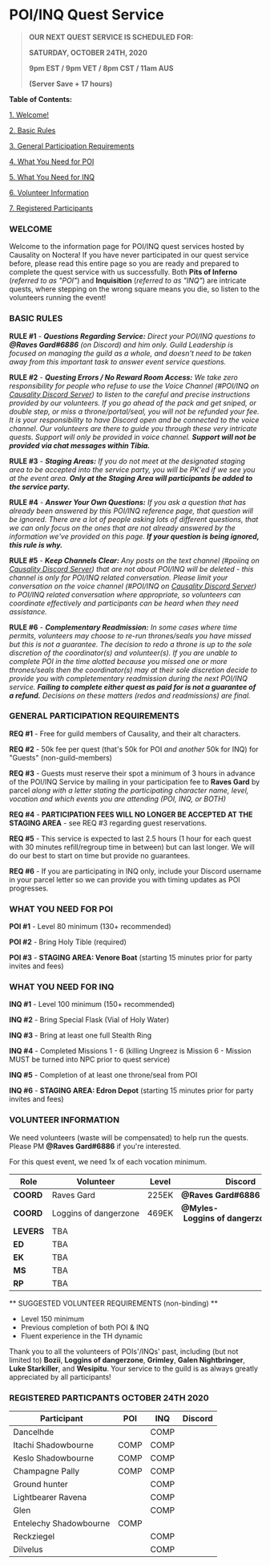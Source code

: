 # POI/INQ Quest Service

> **OUR NEXT QUEST SERVICE IS SCHEDULED FOR:**
>
> **SATURDAY, OCTOBER 24TH, 2020**
>
> **9pm EST / 9pm VET / 8pm CST / 11am AUS**
>
> **(Server Save + 17 hours)**

**Table of Contents:**

[1. Welcome!](#welcome)

[2. Basic Rules](#basic-rules)

[3. General Participation Requirements](#general-participation-requirements)

[4. What You Need for POI](#what-you-need-for-poi)

[5. What You Need for INQ](#what-you-need-for-inq)

[6. Volunteer Information](#volunteer-information)

[7. Registered Participants](#registered-participants-october-24th-2020)

### WELCOME

Welcome to the information page for POI/INQ quest services hosted by Causality on Noctera! If you have never participated in our quest service before, please read this entire page so you are ready and prepared to complete the quest service with us successfully. Both **Pits&nbsp;of&nbsp;Inferno** (_referred to as "POI"_) and **Inquisition** (_referred to as "INQ"_) are intricate quests, where stepping on the wrong square means you die, so listen to the volunteers running the event!

### BASIC RULES

**RULE #1** - _**Questions Regarding Service:** Direct your POI/INQ questions to **@Raves&nbsp;Gard#6886** (on Discord) and him only. Guild Leadership is focused on managing the guild as a whole, and doesn't need to be taken away from this important task to answer event service questions._

**RULE #2** - _**Questing Errors / No Reward Room Access:** We take zero responsibility for people who refuse to use the Voice Channel (#POI/INQ on [Causality&nbsp;Discord&nbsp;Server](https://discord.gg/zbUvG4k)) to listen to the careful and precise instructions provided by our volunteers. If you go ahead of the pack and get sniped, or double step, or miss a throne/portal/seal, you will not be refunded your fee. It is your responsibility to have Discord open and be connected to the voice channel. Our volunteers are there to guide you through these very intricate quests. Support will only be provided in voice channel. **Support will not be provided via chat messages within Tibia.**_

**RULE #3** - _**Staging Areas:** If you do not meet at the designated staging area to be accepted into the service party, you will be PK'ed if we see you at the event area. **Only at the Staging Area will participants be added to the service party.**_

**RULE #4** - _**Answer Your Own Questions:** If you ask a question that has already been answered by this POI/INQ reference page, that question will be ignored. There are a lot of people asking lots of different questions, that we can only focus on the ones that are not already answered by the information we've provided on this page. **If your question is being ignored, this rule is why.**_

**RULE #5** - _**Keep Channels Clear:** Any posts on the text channel (#poiinq on [Causality&nbsp;Discord&nbsp;Server](https://discord.gg/zbUvG4k)) that are not about POI/INQ will be deleted - this channel is only for POI/INQ related conversation. Please limit your conversation on the voice channel (#POI/INQ on [Causality&nbsp;Discord&nbsp;Server](https://discord.gg/zbUvG4k)) to POI/INQ related conversation where appropriate, so volunteers can coordinate effectively and participants can be heard when they need assistance._

**RULE #6** - _**Complementary Readmission:** In some cases where time permits, volunteers may choose to re-run thrones/seals you have missed but this is not a guarantee. The decision to redo a throne is up to the sole discretion of the coordinator(s) and volunteer(s). If you are unable to complete POI in the time alotted because you missed one or more thrones/seals then the coordinator(s) may at their sole discretion decide to provide you with completementary readmission during the next POI/INQ service. **Failing to complete either quest as paid for is not a guarantee of a refund.** Decisions on these matters (redos and readmissions) are final._

### GENERAL PARTICIPATION REQUIREMENTS

**REQ #1** - Free for guild members of Causality, and their alt characters.

**REQ #2** - 50k fee per quest (that's 50k for POI _and another_ 50k for INQ) for "Guests" (non-guild-members)

**REQ #3** - Guests must reserve their spot a minimum of 3 hours in advance of the POI/INQ Service by mailing in your participation fee to **Raves&nbsp;Gard** by parcel _along with a letter stating the participating character name, level, vocation and which events you are attending (POI, INQ, or BOTH)_

**REQ #4** - **PARTICIPATION FEES WILL NO LONGER BE ACCEPTED AT THE STAGING AREA** - see REQ #3 regarding guest reservations.

**REQ #5** - This service is expected to last 2.5 hours (1 hour for each quest with 30 minutes refill/regroup time in between) but can last longer. We will do our best to start on time but provide no guarantees.

**REQ #6** - If you are participating in INQ only, include your Discord username in your parcel letter so we can provide you with timing updates as POI progresses.

### WHAT YOU NEED FOR POI

**POI #1** - Level 80 minimum (130+ recommended)

**POI #2** - Bring Holy Tible (required)

**POI #3** - **STAGING AREA: Venore Boat** (starting 15 minutes prior for party invites and fees)

### WHAT YOU NEED FOR INQ

**INQ #1** - Level 100 minimum (150+ recommended)

**INQ #2** - Bring Special Flask (Vial of Holy Water)

**INQ #3** - Bring at least one full Stealth Ring

**INQ #4** - Completed Missions 1 - 6 (killing Ungreez is Mission 6 - Mission MUST be turned into NPC prior to quest service)

**INQ #5** - Completion of at least one throne/seal from POI

**INQ #6** - **STAGING AREA: Edron Depot** (starting 15 minutes prior for party invites and fees)

### VOLUNTEER INFORMATION

We need volunteers (waste will be compensated) to help run the quests. Please PM **@Raves&nbsp;Gard#6886** if you're interested.

For this quest event, we need 1x of each vocation minimum.

| Role | Volunteer | Level | Discord |
| ---- | --------- | -------- | ------- |
| **COORD** | Raves&nbsp;Gard | 225EK | **@Raves&nbsp;Gard#6886** |
| **COORD** | Loggins&nbsp;of&nbsp;dangerzone | 469EK | **@Myles-&nbsp;Loggins&nbsp;of&nbsp;dangerzone#9470** |
| **LEVERS** | TBA | | |
| **ED** | TBA | | |
| **EK** | TBA | | |
| **MS** | TBA | | |
| **RP** | TBA | | |

** SUGGESTED VOLUNTEER REQUIREMENTS (non-binding) **

+ Level 150 minimum
+ Previous completion of both POI & INQ
+ Fluent experience in the TH dynamic

Thank you to all the volunteers of POIs'/INQs' past, including (but not limited to) **Bozii**, **Loggins of dangerzone**, **Grimley**, **Galen Nightbringer**, **Luke Starkiller**, and **Wesipitu**. Your service to the guild is as always greatly appreciated by all participants!

### REGISTERED PARTICPANTS OCTOBER 24TH 2020

| Participant | POI | INQ | Discord |
| ----------- | --- | --- | ------- |
| Dancelhde | | COMP | |
| Itachi Shadowbourne | COMP | COMP | |
| Keslo Shadowbourne | COMP | COMP | |
| Champagne Pally | COMP | COMP | |
| Ground hunter | | COMP | |
| Lightbearer Ravena | | COMP | |
| Glen | | COMP | |
| Entelechy Shadowbourne | COMP | | |
| Reckziegel | | COMP | |
| Dilvelus | | COMP | |
